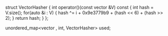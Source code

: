 
struct VectorHasher {
    int operator()(const vector<int> &V) const {
        int hash = V.size();
        for(auto &i : V) {
            hash ^= i + 0x9e3779b9 + (hash << 6) + (hash >> 2);
        }
        return hash;
    }
};

unordered_map<vector <int> , int, VectorHasher> used;
